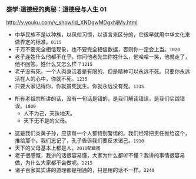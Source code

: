 ### 泰学:道德经的奥秘：道德经与人生 01
http://v.youku.com/v_show/id_XNDgwMDgxNjMy.html
- 中华民族不是以种族，以风俗习惯，以语言来区分的，它很早就用中华文化来做界定的标准。`0115`
- 千万不要完全相信现象，也不要完全相信数据，否则你一定会上当。`1020`
- 老子连姓什么他都不在乎。你问他老先生你姓什么，他哈哈一笑，他就走了，他不回答。姓什么又怎么样？`1215`
- 老子没有死。一个人肉身活着是有限的，但是精神可以永远不死。只要你永远活在人的心中，你就不死。`1235`
- 只要大家记得你，你就虽死犹生。你就永远没有死。`1335`
* 所有老祖宗所讲的话，没有一句话是错的，是我们解读错误，是我们实践错误。`1800`
  * 人不为己，天诛地灭。
  * 天下无不是的父母。
- 这是我们炎黄子孙，应该每一个人都特别警惕的。我们经常把责任推给这个，推给那个。我们忘记了，孔子告诉我们要反求诸己。`1910`
- 天下的父母基本上都是人。`2010配截图`
- 老子很感慨，我讲的话很容易懂，大家为什么都听不懂？我讲的事情很容易做，为什么大家都不会做呢。`2215`
- 诸子百家其实讲的道理都是相通的，只是用的话不一样。`2240`
